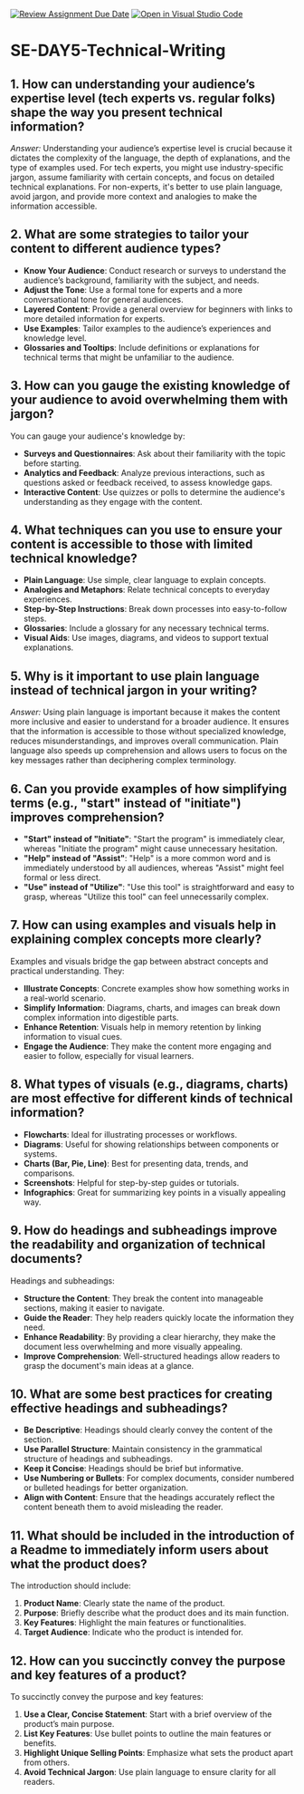 [![Review Assignment Due Date](https://classroom.github.com/assets/deadline-readme-button-22041afd0340ce965d47ae6ef1cefeee28c7c493a6346c4f15d667ab976d596c.svg)](https://classroom.github.com/a/zsAR-pyY)
[![Open in Visual Studio Code](https://classroom.github.com/assets/open-in-vscode-2e0aaae1b6195c2367325f4f02e2d04e9abb55f0b24a779b69b11b9e10269abc.svg)](https://classroom.github.com/online_ide?assignment_repo_id=15645256&assignment_repo_type=AssignmentRepo)
# SE-DAY5-Technical-Writing

## 1. How can understanding your audience’s expertise level (tech experts vs. regular folks) shape the way you present technical information?

_Answer:_ Understanding your audience’s expertise level is crucial because it dictates the complexity of the language, the depth of explanations, and the type of examples used. For tech experts, you might use industry-specific jargon, assume familiarity with certain concepts, and focus on detailed technical explanations. For non-experts, it's better to use plain language, avoid jargon, and provide more context and analogies to make the information accessible.

## 2. What are some strategies to tailor your content to different audience types?

- **Know Your Audience**: Conduct research or surveys to understand the audience’s background, familiarity with the subject, and needs.
- **Adjust the Tone**: Use a formal tone for experts and a more conversational tone for general audiences.
- **Layered Content**: Provide a general overview for beginners with links to more detailed information for experts.
- **Use Examples**: Tailor examples to the audience’s experiences and knowledge level.
- **Glossaries and Tooltips**: Include definitions or explanations for technical terms that might be unfamiliar to the audience.

## 3. How can you gauge the existing knowledge of your audience to avoid overwhelming them with jargon?

You can gauge your audience's knowledge by:

- **Surveys and Questionnaires**: Ask about their familiarity with the topic before starting.
- **Analytics and Feedback**: Analyze previous interactions, such as questions asked or feedback received, to assess knowledge gaps.
- **Interactive Content**: Use quizzes or polls to determine the audience's understanding as they engage with the content.

## 4. What techniques can you use to ensure your content is accessible to those with limited technical knowledge?

- **Plain Language**: Use simple, clear language to explain concepts.
- **Analogies and Metaphors**: Relate technical concepts to everyday experiences.
- **Step-by-Step Instructions**: Break down processes into easy-to-follow steps.
- **Glossaries**: Include a glossary for any necessary technical terms.
- **Visual Aids**: Use images, diagrams, and videos to support textual explanations.

## 5. Why is it important to use plain language instead of technical jargon in your writing?

_Answer:_ Using plain language is important because it makes the content more inclusive and easier to understand for a broader audience. It ensures that the information is accessible to those without specialized knowledge, reduces misunderstandings, and improves overall communication. Plain language also speeds up comprehension and allows users to focus on the key messages rather than deciphering complex terminology.

## 6. Can you provide examples of how simplifying terms (e.g., "start" instead of "initiate") improves comprehension?

- **"Start" instead of "Initiate"**: "Start the program" is immediately clear, whereas "Initiate the program" might cause unnecessary hesitation.
- **"Help" instead of "Assist"**: "Help" is a more common word and is immediately understood by all audiences, whereas "Assist" might feel formal or less direct.
- **"Use" instead of "Utilize"**: "Use this tool" is straightforward and easy to grasp, whereas "Utilize this tool" can feel unnecessarily complex.

## 7. How can using examples and visuals help in explaining complex concepts more clearly?

Examples and visuals bridge the gap between abstract concepts and practical understanding. They:

- **Illustrate Concepts**: Concrete examples show how something works in a real-world scenario.
- **Simplify Information**: Diagrams, charts, and images can break down complex information into digestible parts.
- **Enhance Retention**: Visuals help in memory retention by linking information to visual cues.
- **Engage the Audience**: They make the content more engaging and easier to follow, especially for visual learners.

## 8. What types of visuals (e.g., diagrams, charts) are most effective for different kinds of technical information?

- **Flowcharts**: Ideal for illustrating processes or workflows.
- **Diagrams**: Useful for showing relationships between components or systems.
- **Charts (Bar, Pie, Line)**: Best for presenting data, trends, and comparisons.
- **Screenshots**: Helpful for step-by-step guides or tutorials.
- **Infographics**: Great for summarizing key points in a visually appealing way.

## 9. How do headings and subheadings improve the readability and organization of technical documents?

Headings and subheadings:

- **Structure the Content**: They break the content into manageable sections, making it easier to navigate.
- **Guide the Reader**: They help readers quickly locate the information they need.
- **Enhance Readability**: By providing a clear hierarchy, they make the document less overwhelming and more visually appealing.
- **Improve Comprehension**: Well-structured headings allow readers to grasp the document's main ideas at a glance.

## 10. What are some best practices for creating effective headings and subheadings?

- **Be Descriptive**: Headings should clearly convey the content of the section.
- **Use Parallel Structure**: Maintain consistency in the grammatical structure of headings and subheadings.
- **Keep it Concise**: Headings should be brief but informative.
- **Use Numbering or Bullets**: For complex documents, consider numbered or bulleted headings for better organization.
- **Align with Content**: Ensure that the headings accurately reflect the content beneath them to avoid misleading the reader.

## 11. What should be included in the introduction of a Readme to immediately inform users about what the product does?

The introduction should include:

1. **Product Name**: Clearly state the name of the product.
2. **Purpose**: Briefly describe what the product does and its main function.
3. **Key Features**: Highlight the main features or functionalities.
4. **Target Audience**: Indicate who the product is intended for.

## 12. How can you succinctly convey the purpose and key features of a product?

To succinctly convey the purpose and key features:

1. **Use a Clear, Concise Statement**: Start with a brief overview of the product’s main purpose.
2. **List Key Features**: Use bullet points to outline the main features or benefits.
3. **Highlight Unique Selling Points**: Emphasize what sets the product apart from others.
4. **Avoid Technical Jargon**: Use plain language to ensure clarity for all readers.
